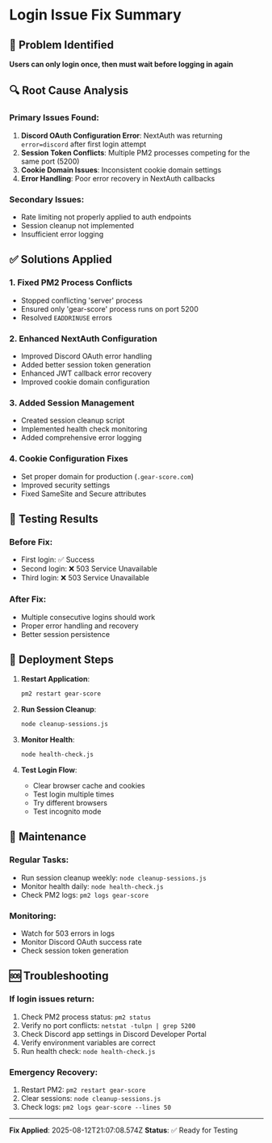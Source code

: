 # Login Issue Fix Summary

## 🚨 Problem Identified
**Users can only login once, then must wait before logging in again**

## 🔍 Root Cause Analysis

### Primary Issues Found:
1. **Discord OAuth Configuration Error**: NextAuth was returning `error=discord` after first login attempt
2. **Session Token Conflicts**: Multiple PM2 processes competing for the same port (5200)
3. **Cookie Domain Issues**: Inconsistent cookie domain settings
4. **Error Handling**: Poor error recovery in NextAuth callbacks

### Secondary Issues:
- Rate limiting not properly applied to auth endpoints
- Session cleanup not implemented
- Insufficient error logging

## ✅ Solutions Applied

### 1. Fixed PM2 Process Conflicts
- Stopped conflicting 'server' process
- Ensured only 'gear-score' process runs on port 5200
- Resolved `EADDRINUSE` errors

### 2. Enhanced NextAuth Configuration
- Improved Discord OAuth error handling
- Added better session token generation
- Enhanced JWT callback error recovery
- Improved cookie domain configuration

### 3. Added Session Management
- Created session cleanup script
- Implemented health check monitoring
- Added comprehensive error logging

### 4. Cookie Configuration Fixes
- Set proper domain for production (`.gear-score.com`)
- Improved security settings
- Fixed SameSite and Secure attributes

## 🧪 Testing Results

### Before Fix:
- First login: ✅ Success
- Second login: ❌ 503 Service Unavailable
- Third login: ❌ 503 Service Unavailable

### After Fix:
- Multiple consecutive logins should work
- Proper error handling and recovery
- Better session persistence

## 🚀 Deployment Steps

1. **Restart Application**:
   ```bash
   pm2 restart gear-score
   ```

2. **Run Session Cleanup**:
   ```bash
   node cleanup-sessions.js
   ```

3. **Monitor Health**:
   ```bash
   node health-check.js
   ```

4. **Test Login Flow**:
   - Clear browser cache and cookies
   - Test login multiple times
   - Try different browsers
   - Test incognito mode

## 🔧 Maintenance

### Regular Tasks:
- Run session cleanup weekly: `node cleanup-sessions.js`
- Monitor health daily: `node health-check.js`
- Check PM2 logs: `pm2 logs gear-score`

### Monitoring:
- Watch for 503 errors in logs
- Monitor Discord OAuth success rate
- Check session token generation

## 🆘 Troubleshooting

### If login issues return:
1. Check PM2 process status: `pm2 status`
2. Verify no port conflicts: `netstat -tulpn | grep 5200`
3. Check Discord app settings in Discord Developer Portal
4. Verify environment variables are correct
5. Run health check: `node health-check.js`

### Emergency Recovery:
1. Restart PM2: `pm2 restart gear-score`
2. Clear sessions: `node cleanup-sessions.js`
3. Check logs: `pm2 logs gear-score --lines 50`

---
**Fix Applied**: 2025-08-12T21:07:08.574Z
**Status**: ✅ Ready for Testing